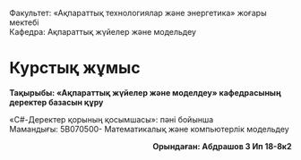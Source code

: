 
Факультет: «Ақпараттық технологиялар және энергетика» жоғары мектебі
<br>
Кафедра: Ақпараттық жүйелер және модельдеу
<br>


# Курстық жұмыс

**Тақырыбы: «Ақпараттық жүйелер және моделдеу» кафедрасының деректер базасын құру**
  
«C#-Деректер қорының  қосымшасы»: пәні бойынша
<br>
Мамандығы: 5В070500- Математикалық  және  компьютерлік модельдеу
<br>

<p align="right">
<b>Орындаған: Абдрашов З Ип 18-8к2</b>
</p>
